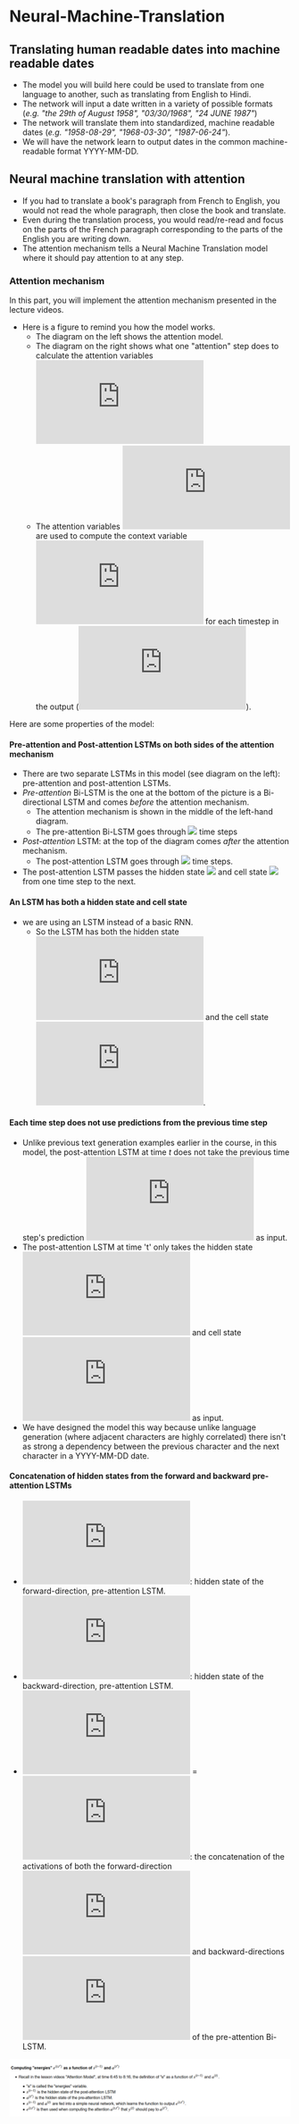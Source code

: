 # Neural-Machine-Translation

## Translating human readable dates into machine readable dates

* The model you will build here could be used to translate from one language to another, such as translating from English to Hindi. 
* The network will input a date written in a variety of possible formats (*e.g. "the 29th of August 1958", "03/30/1968", "24 JUNE 1987"*) 
* The network will translate them into standardized, machine readable dates (*e.g. "1958-08-29", "1968-03-30", "1987-06-24"*). 
* We will have the network learn to output dates in the common machine-readable format YYYY-MM-DD. 

## Neural machine translation with attention

* If you had to translate a book's paragraph from French to English, you would not read the whole paragraph, then close the book and translate. 
* Even during the translation process, you would read/re-read and focus on the parts of the French paragraph corresponding to the parts of the English you are writing down. 
* The attention mechanism tells a Neural Machine Translation model where it should pay attention to at any step. 


### Attention mechanism

In this part, you will implement the attention mechanism presented in the lecture videos. 
* Here is a figure to remind you how the model works. 
    * The diagram on the left shows the attention model. 
    * The diagram on the right shows what one "attention" step does to calculate the attention variables ![](http://latex.codecogs.com/gif.latex?%24%5Calpha%5E%7B%5Clangle%20t%2C%20t%27%20%5Crangle%7D%24.)
    * The attention variables ![](http://latex.codecogs.com/gif.latex?%24%5Calpha%5E%7B%5Clangle%20t%2C%20t%27%20%5Crangle%7D%24) are used to compute the context variable ![](http://latex.codecogs.com/gif.latex?%24context%5E%7B%5Clangle%20t%20%5Crangle%7D%24) for each timestep in the output (![](http://latex.codecogs.com/gif.latex?%24t%3D1%2C%20%5Cldots%2C%20T_y%24)). 
    
Here are some properties of the model: 

#### Pre-attention and Post-attention LSTMs on both sides of the attention mechanism
* There are two separate LSTMs in this model (see diagram on the left): pre-attention and post-attention LSTMs.
* *Pre-attention* Bi-LSTM is the one at the bottom of the picture is a Bi-directional LSTM and comes *before* the attention mechanism.
    - The attention mechanism is shown in the middle of the left-hand diagram.
    - The pre-attention Bi-LSTM goes through <img src="https://render.githubusercontent.com/render/math?math=Tx"> time steps
* *Post-attention* LSTM: at the top of the diagram comes *after* the attention mechanism. 
    - The post-attention LSTM goes through <img src="https://render.githubusercontent.com/render/math?math=T_y"> time steps. 
* The post-attention LSTM passes the hidden state <img src="https://render.githubusercontent.com/render/math?math=s^{\langle t \rangle}"> and cell state <img src="https://render.githubusercontent.com/render/math?math=c^{\langle t \rangle}"> from one time step to the next.     


#### An LSTM has both a hidden state and cell state
*  we are using an LSTM instead of a basic RNN.
    * So the LSTM has both the hidden state ![](http://latex.codecogs.com/gif.latex?%24s%5E%7B%5Clangle%20t%5Crangle%7D%24) and the cell state ![](http://latex.codecogs.com/gif.latex?%24c%5E%7B%5Clangle%20t%5Crangle%7D%24).

#### Each time step does not use predictions from the previous time step
* Unlike previous text generation examples earlier in the course, in this model, the post-attention LSTM at time $t$ does not take the previous time step's prediction ![](http://latex.codecogs.com/gif.latex?%24y%5E%7B%5Clangle%20t-1%20%5Crangle%7D%24) as input.
* The post-attention LSTM at time 't' only takes the hidden state ![](http://latex.codecogs.com/gif.latex?%24s%5E%7B%5Clangle%20t%5Crangle%7D%24) and cell state ![](http://latex.codecogs.com/gif.latex?%24c%5E%7B%5Clangle%20t%5Crangle%7D%24) as input. 
* We have designed the model this way because unlike language generation (where adjacent characters are highly correlated) there isn't as strong a dependency between the previous character and the next character in a YYYY-MM-DD date.

#### Concatenation of hidden states from the forward and backward pre-attention LSTMs
- ![](http://latex.codecogs.com/gif.latex?%24%5Coverrightarrow%7Ba%7D%5E%7B%5Clangle%20t%20%5Crangle%7D%24): hidden state of the forward-direction, pre-attention LSTM.
- ![](http://latex.codecogs.com/gif.latex?%24%5Coverleftarrow%7Ba%7D%5E%7B%5Clangle%20t%20%5Crangle%7D%24): hidden state of the backward-direction, pre-attention LSTM.
- ![](http://latex.codecogs.com/gif.latex?%24a%5E%7B%5Clangle%20t%20%5Crangle%7D) = ![](http://latex.codecogs.com/gif.latex?%5B%5Coverrightarrow%7Ba%7D%5E%7B%5Clangle%20t%20%5Crangle%7D%2C%20%5Coverleftarrow%7Ba%7D%5E%7B%5Clangle%20t%20%5Crangle%7D%5D%24): the concatenation of the activations of both the forward-direction![](http://latex.codecogs.com/gif.latex?%24%5Coverrightarrow%7Ba%7D%5E%7B%5Clangle%20t%20%5Crangle%7D%24) and backward-directions ![](http://latex.codecogs.com/gif.latex?%24%5Coverleftarrow%7Ba%7D%5E%7B%5Clangle%20t%20%5Crangle%7D%24) of the pre-attention Bi-LSTM. 
    

![](img2.png)
